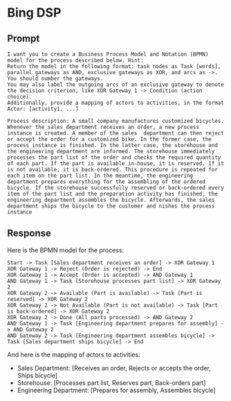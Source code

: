 # Bing DSP

## Prompt 

    I want you to create a Business Process Model and Notation (BPMN) model for the process described below. Hint: 
    Return the model in the following format: task nodes as Task [words], parallel gateways as AND, exclusive gateways as XOR, and arcs as ->.
    You should number the gateways. 
    You may also label the outgoing arcs of an exclusive gateway to denote the decision criterion, like XOR Gateway 1 -> Condition (action choice). 
    Additionally, provide a mapping of actors to activities, in the format Actor: [activity1, ...]

    Process description: A small company manufactures customized bicycles. Whenever the sales department receives an order, a new process instance is created. A member of the sales  department can then reject or accept the order for a customized bike. In the former case, the process instance is finished. In the latter case, the storehouse and the engineering department are informed. The storehouse immediately processes the part list of the order and checks the required quantity of each part. If the part is available in-house, it is reserved. If it is not available, it is back-ordered. This procedure is repeated for each item on the part list. In the meantime, the engineering department prepares everything for the assembling of the ordered bicycle. If the storehouse successfully reserved or back-ordered every item of the part list and the preparation activity has finished, the engineering department assembles the bicycle. Afterwards, the sales department ships the bicycle to the customer and nishes the process instance


## Response
Here is the BPMN model for the process:

```
Start -> Task [Sales department receives an order] -> XOR Gateway 1
XOR Gateway 1 -> Reject (Order is rejected) -> End
XOR Gateway 1 -> Accept (Order is accepted) -> AND Gateway 1
AND Gateway 1 -> Task [Storehouse processes part list] -> XOR Gateway 2
XOR Gateway 2 -> Available (Part is available) -> Task [Part is reserved] -> XOR Gateway 2
XOR Gateway 2 -> Not Available (Part is not available) -> Task [Part is back-ordered] -> XOR Gateway 2
XOR Gateway 2 -> Done (All parts processed) -> AND Gateway 2
AND Gateway 1 -> Task [Engineering department prepares for assembly] -> AND Gateway 2
AND Gateway 2 -> Task [Engineering department assembles bicycle] -> Task [Sales department ships bicycle] -> End
```

And here is the mapping of actors to activities:

- Sales Department: [Receives an order, Rejects or accepts the order, Ships bicycle]
- Storehouse: [Processes part list, Reserves part, Back-orders part]
- Engineering Department: [Prepares for assembly, Assembles bicycle]